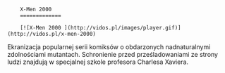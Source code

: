
        X-Men 2000 
        =============
        
        [![X-Men 2000 ](http://vidos.pl/images/player.gif)](http://vidos.pl/x-men-2000)
        
        
 Ekranizacja popularnej serii komiksów o obdarzonych nadnaturalnymi zdolnościami mutantach. Schronienie przed prześladowaniami ze strony ludzi znajdują w specjalnej szkole profesora Charlesa Xaviera.
    